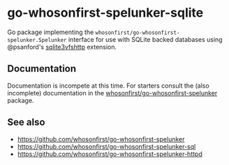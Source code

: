 # go-whosonfirst-spelunker-sqlite

Go package implementing the `whosonfirst/go-whosonfirst-spelunker.Spelunker` interface for use with SQLite backed databases using @psanford's [sqlite3vfshttp](https://github.com/psanford/sqlite3vfshttp) extension.

## Documentation

Documentation is incompete at this time. For starters consult the (also incomplete) documentation in the [whosonfirst/go-whosonfirst-spelunker](https://github.com/whosonfirst/go-whosonfirst-spelunker) package.

## See also

* https://github.com/whosonfirst/go-whosonfirst-spelunker
* https://github.com/whosonfirst/go-whosonfirst-spelunker-sql
* https://github.com/whosonfirst/go-whosonfirst-spelunker-httpd